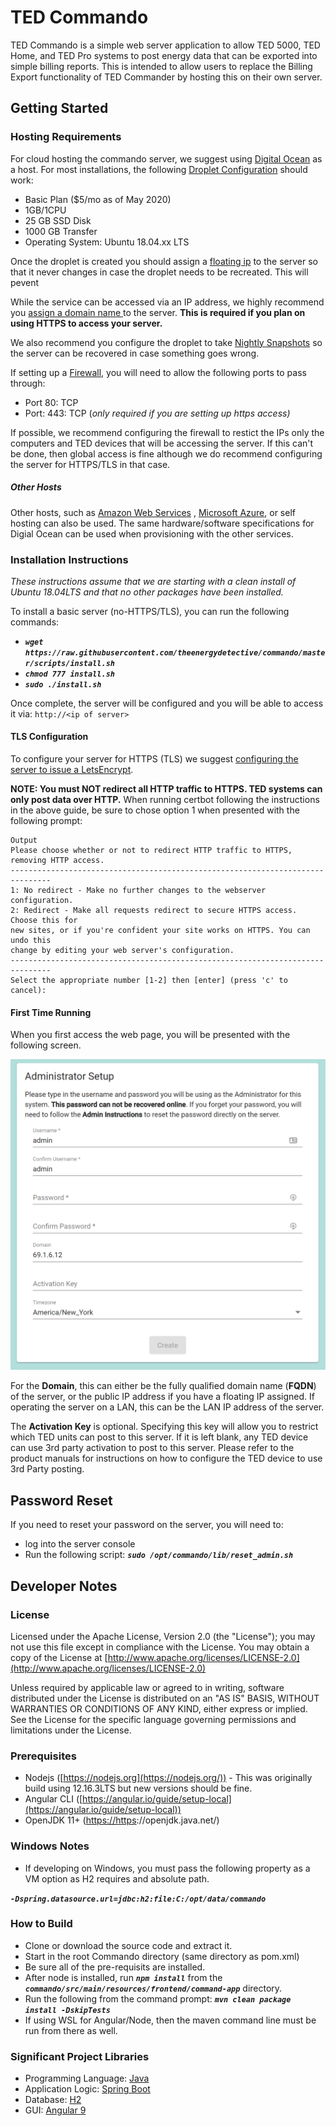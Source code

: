 
# TED Commando

TED Commando is a simple web server application to allow TED 5000, TED Home, and TED Pro systems to post energy data that can be exported into simple billing reports. This is intended to allow users to replace the Billing Export functionality of TED Commander by hosting this on their own server. 

## Getting Started

### Hosting Requirements
For cloud hosting the commando server, we suggest using  [Digital Ocean](https://www.digitalocean.com)  as a host.  For most installations, the following [Droplet Configuration](https://www.digitalocean.com/docs/droplets/how-to/create/)  should work: 
 - Basic Plan  ($5/mo as of May 2020)
 - 1GB/1CPU
 - 25 GB SSD Disk
 - 1000 GB Transfer
 - Operating System: Ubuntu 18.04.xx LTS 
  
Once the droplet is created you should assign a [floating ip](https://www.digitalocean.com/docs/networking/floating-ips/) to the server so that it never changes in case the droplet needs to be recreated. This will pevent 

While the service can be accessed via an IP address, we highly recommend you [assign a domain name ](https://www.digitalocean.com/community/tutorials/how-to-point-to-digitalocean-nameservers-from-common-domain-registrars)to the server.  **This is required if you plan on using HTTPS to access your server.**

We also recommend you configure the droplet to take [Nightly Snapshots](https://www.digitalocean.com/community/tutorials/how-to-use-digitalocean-snapshots-to-automatically-backup-your-droplets)  so the server can be recovered in case something goes wrong.

If setting up a [Firewall](https://www.digitalocean.com/docs/networking/firewalls/), you will need to allow the following ports to pass through: 

 - Port 80: TCP
 - Port: 443: TCP  (*only required if you are setting up https access)*

If possible, we recommend configuring the firewall to restict the IPs only the computers and TED devices that will be accessing the server. If this can't be done, then global access is fine although we do recommend configuring the server for HTTPS/TLS in that case.

##### Other Hosts
Other hosts, such as [Amazon Web Services](https://aws.amazon.com/) , [Microsoft Azure](https://azure.microsoft.com/), or self hosting can also be used. The same hardware/software specifications for Digial Ocean can be used when provisioning with the other services.

### Installation Instructions
*These instructions assume that we are starting with a clean install of Ubuntu 18.04LTS and that no other packages have been installed.* 

To install a basic server (no-HTTPS/TLS), you can run the following commands:

 - **_`wget https://raw.githubusercontent.com/theenergydetective/commando/master/scripts/install.sh`_**
 - **_`chmod 777 install.sh`_**
 - **_`sudo ./install.sh`_**

Once complete, the server will be configured and you will be able to access it via: `http://<ip of server>`

#### TLS Configuration
To configure your server for HTTPS (TLS) we suggest [configuring the server to issue a LetsEncrypt](https://www.digitalocean.com/community/tutorials/how-to-secure-apache-with-let-s-encrypt-on-ubuntu-18-04). 

**NOTE: You must NOT redirect all HTTP traffic to HTTPS. TED systems can only post data over HTTP.**
When running certbot following the instructions in the above guide, be sure to chose option 1 when presented with the following prompt:
```
Output
Please choose whether or not to redirect HTTP traffic to HTTPS, removing HTTP access.
-------------------------------------------------------------------------------
1: No redirect - Make no further changes to the webserver configuration.
2: Redirect - Make all requests redirect to secure HTTPS access. Choose this for
new sites, or if you're confident your site works on HTTPS. You can undo this
change by editing your web server's configuration.
-------------------------------------------------------------------------------
Select the appropriate number [1-2] then [enter] (press 'c' to cancel):
```

#### First Time Running

When you first access the web page, you will be presented with the following screen.

![enter image description here](https://raw.githubusercontent.com/theenergydetective/commando/master/graphics/screenshots/firsttimesetup.png)

For the **Domain**, this can either be the fully qualified domain name (**FQDN**) of the server, or the public IP address if you have a floating IP assigned. If operating the server on a LAN, this can be the LAN IP address of the server.

The **Activation Key** is optional. Specifying this key will allow you to restrict which TED units can post to this server. If it is left blank, any TED device can use 3rd party activation to post to this server.  Please refer to the product manuals for instructions on how to configure the TED device to use 3rd Party posting. 

## Password Reset
If you need to reset your password on the server, you will need to:
- log into the server console
- Run the following script: **_`sudo /opt/commando/lib/reset_admin.sh`_**

## Developer Notes

### License

Licensed under the Apache License, Version 2.0 (the "License"); you may not use this file except in compliance with the License. You may obtain a copy of the License at  [http://www.apache.org/licenses/LICENSE-2.0](http://www.apache.org/licenses/LICENSE-2.0)

Unless required by applicable law or agreed to in writing, software distributed under the License is distributed on an "AS IS" BASIS, WITHOUT WARRANTIES OR CONDITIONS OF ANY KIND, either express or implied. See the License for the specific language governing permissions and limitations under the License.

### Prerequisites

-   Nodejs ([https://nodejs.org](https://nodejs.org/)) - This was originally build using 12.16.3LTS but new versions should be fine.
-   Angular CLI ([https://angular.io/guide/setup-local](https://angular.io/guide/setup-local))
-   OpenJDK 11+ ([https://https](https://https/)://openjdk.java.net/)

### Windows Notes

-   If developing on Windows, you must pass the following property as a VM option as H2 requires and absolute path.

**_`-Dspring.datasource.url=jdbc:h2:file:C:/opt/data/commando`_**



### How to Build

-   Clone or download the source code and extract it.
-   Start in the root Commando directory (same directory as pom.xml)
-   Be sure all of the pre-requisits are installed.
-   After node is installed, run  **_`npm install`_**  from the  **_`commando/src/main/resources/frontend/command-app`_**  directory.
-   Run the following from the command prompt:  **_`mvn clean package install -DskipTests`_**
-   If using WSL for Angular/Node, then the maven command line must be run from there as well.


### Significant Project Libraries
- Programming Language: [Java](https://openjdk.java.net)
- Application Logic: [Spring Boot](https://spring.io/projects/spring-boot)
- Database:  [H2](https://www.h2database.com/html/main.html)
- GUI: [Angular 9](https://angular.io)

